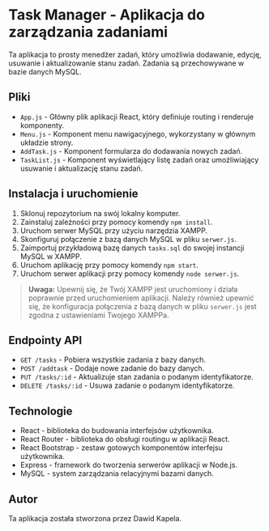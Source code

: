 # Task Manager - Aplikacja do zarządzania zadaniami

Ta aplikacja to prosty menedżer zadań, który umożliwia dodawanie, edycję, usuwanie i aktualizowanie stanu zadań. Zadania są przechowywane w bazie danych MySQL.

## Pliki

- `App.js` - Główny plik aplikacji React, który definiuje routing i renderuje komponenty.
- `Menu.js` - Komponent menu nawigacyjnego, wykorzystany w głównym układzie strony.
- `AddTask.js` - Komponent formularza do dodawania nowych zadań.
- `TaskList.js` - Komponent wyświetlający listę zadań oraz umożliwiający usuwanie i aktualizację stanu zadań.

## Instalacja i uruchomienie

1. Sklonuj repozytorium na swój lokalny komputer.
2. Zainstaluj zależności przy pomocy komendy `npm install`.
3. Uruchom serwer MySQL przy użyciu narzędzia XAMPP.
4. Skonfiguruj połączenie z bazą danych MySQL w pliku `serwer.js`.
5. Zaimportuj przykładową bazę danych `tasks.sql` do swojej instancji MySQL w XAMPP.
6. Uruchom aplikację przy pomocy komendy `npm start`.
7. Uruchom serwer aplikacji przy pomocy komendy `node serwer.js`.

> **Uwaga:** Upewnij się, że Twój XAMPP jest uruchomiony i działa poprawnie przed uruchomieniem aplikacji. Należy również upewnić się, że konfiguracja połączenia z bazą danych w pliku `serwer.js` jest zgodna z ustawieniami Twojego XAMPPa.

## Endpointy API

- `GET /tasks` - Pobiera wszystkie zadania z bazy danych.
- `POST /addtask` - Dodaje nowe zadanie do bazy danych.
- `PUT /tasks/:id` - Aktualizuje stan zadania o podanym identyfikatorze.
- `DELETE /tasks/:id` - Usuwa zadanie o podanym identyfikatorze.

## Technologie

- React - biblioteka do budowania interfejsów użytkownika.
- React Router - biblioteka do obsługi routingu w aplikacji React.
- React Bootstrap - zestaw gotowych komponentów interfejsu użytkownika.
- Express - framework do tworzenia serwerów aplikacji w Node.js.
- MySQL - system zarządzania relacyjnymi bazami danych.

## Autor

Ta aplikacja została stworzona przez Dawid Kapela.
